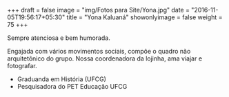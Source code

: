 +++
draft = false
image = "img/Fotos para Site/Yona.jpg"
date = "2016-11-05T19:56:17+05:30"
title = "Yona Kaluaná"
showonlyimage = false
weight = 75
+++

Sempre atenciosa e bem humorada.
<!--more-->

Engajada com vários movimentos sociais, compõe o quadro não arquitetônico do grupo. Nossa coordenadora da lojinha, ama viajar e fotografar.

* Graduanda em História (UFCG)
* Pesquisadora do PET Educação UFCG
